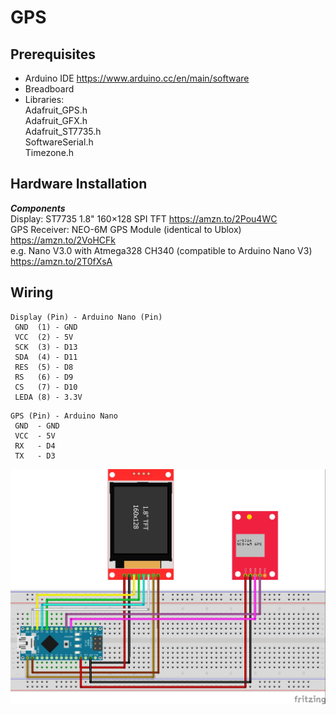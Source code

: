 # GPS

## Prerequisites
- Arduino IDE https://www.arduino.cc/en/main/software
- Breadboard
- Libraries:  
  Adafruit_GPS.h  
  Adafruit_GFX.h  
  Adafruit_ST7735.h  
  SoftwareSerial.h  
  Timezone.h  

## Hardware Installation

**_Components_**  
  Display: ST7735 1.8" 160×128 SPI TFT https://amzn.to/2Pou4WC  
  GPS Receiver: NEO-6M GPS Module (identical to Ublox) https://amzn.to/2VoHCFk  
  e.g. Nano V3.0 with Atmega328 CH340 (compatible to Arduino Nano V3) https://amzn.to/2T0fXsA  

## Wiring
```
Display (Pin) - Arduino Nano (Pin)
 GND  (1) - GND  
 VCC  (2) - 5V
 SCK  (3) - D13
 SDA  (4) - D11
 RES  (5) - D8
 RS   (6) - D9
 CS   (7) - D10
 LEDA (8) - 3.3V
``` 

```
GPS (Pin) - Arduino Nano 
 GND  - GND
 VCC  - 5V
 RX   - D4
 TX   - D3
```

![Wiring](https://github.com/hibernatusMV/GPS/blob/master/ArduinoNano_GPS_Wiring.jpg "Wiring")
